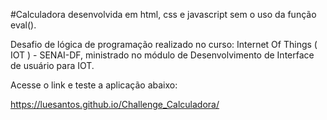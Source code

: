 #Calculadora desenvolvida em html, css e javascript sem o uso da função eval().



Desafio de lógica de programação realizado no curso: Internet Of Things ( IOT ) - SENAI-DF,
ministrado no módulo de Desenvolvimento de Interface de usuário para IOT.



Acesse o link e teste a aplicação abaixo:
 
https://luesantos.github.io/Challenge_Calculadora/
